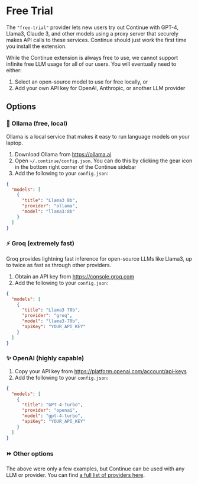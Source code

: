 # Free Trial

The `"free-trial"` provider lets new users try out Continue with GPT-4, Llama3, Claude 3, and other models using a proxy server that securely makes API calls to these services. Continue should just work the first time you install the extension.

While the Continue extension is always free to use, we cannot support infinite free LLM usage for all of our users. You will eventually need to either:

1. Select an open-source model to use for free locally, or
2. Add your own API key for OpenAI, Anthropic, or another LLM provider

## Options

### 🦙 Ollama (free, local)

Ollama is a local service that makes it easy to run language models on your laptop.

1. Download Ollama from https://ollama.ai
2. Open `~/.continue/config.json`. You can do this by clicking the gear icon in the bottom right corner of the Continue sidebar
3. Add the following to your `config.json`:

```json title="~/.continue/config.json"
{
  "models": [
    {
      "title": "Llama3 8b",
      "provider": "ollama",
      "model": "llama3:8b"
    }
  ]
}
```

### ⚡️ Groq (extremely fast)

Groq provides lightning fast inference for open-source LLMs like Llama3, up to twice as fast as through other providers.

1. Obtain an API key from https://console.groq.com
2. Add the following to your `config.json`:

```json title="~/.continue/config.json"
{
  "models": [
    {
      "title": "Llama3 70b",
      "provider": "groq",
      "model": "llama3-70b",
      "apiKey": "YOUR_API_KEY"
    }
  ]
}
```

### ✨ OpenAI (highly capable)

1. Copy your API key from https://platform.openai.com/account/api-keys
2. Add the following to your `config.json`:

```json title="~/.continue/config.json"
{
  "models": [
    {
      "title": "GPT-4-Turbo",
      "provider": "openai",
      "model": "gpt-4-turbo",
      "apiKey": "YOUR_API_KEY"
    }
  ]
}
```

### ⏩ Other options

The above were only a few examples, but Continue can be used with any LLM or provider. You can find [a full list of providers here](../../setup/select-provider.md).
